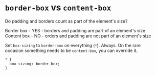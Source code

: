 # `border-box` vs `content-box`

Do padding and borders count as part of the element's size?

Border box - YES - borders and padding are part of an element's size
Content box - NO - orders and padding are not part of an element's size

Set `box-sizing` to `border-box` on everything (`*`). Always. 
On the rare occasion something needs to be `content-box`, you can override it. 

```
* {
  box-sizing: border-box;
}
```
